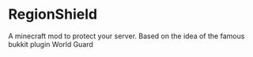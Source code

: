 # RegionShield
A minecraft mod to protect your server. Based on the idea of the famous bukkit plugin World Guard
